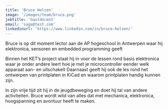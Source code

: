 ```yaml
---
title: 'Bruce Helsen'
image: '/images/team/bruce.png'
jobtitle: 'Gastdocent'
email: 'sage@test.com'
linkedinurl: 'https://www.linkedin.com/in/bruce-helsen/'
---
```


Bruce is op dit moment lector aan de AP hogeschool in Antwerpen waar hij elektronica, sensoren en embedded programming geeft

Binnen het KET’s project staat hij in voor de lessen rond basis elektronica waar je onder andere leert hoe je met je microcontroller eender welk apparaat aan- en uitschakelt Daarnaast geeft hij ook de les rond het ontwerpen van printplaten in KiCad en waarom printplaten handig kunnen zijn.

In zijn vrije tijd zit hij in de jeugdbeweging en doet hij tal van andere activiteiten. Bruce wordt wild van alles dat met mechanica, elektronica, hoogspanning en avontuur heeft te maken.